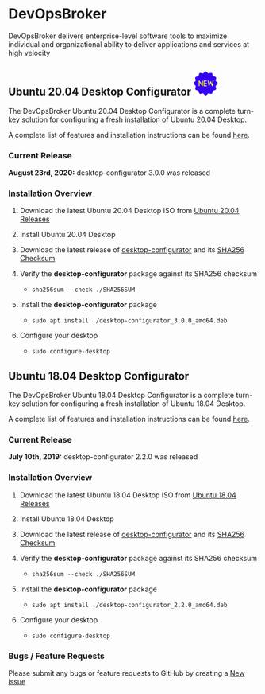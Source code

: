 # DevOpsBroker
DevOpsBroker delivers enterprise-level software tools to maximize individual and organizational ability to deliver applications and services at high velocity

## Ubuntu 20.04 Desktop Configurator ![New Release](images/new-icon.png)

The DevOpsBroker Ubuntu 20.04 Desktop Configurator is a complete turn-key solution for configuring a fresh installation of Ubuntu 20.04 Desktop.

A complete list of features and installation instructions can be found [here](Focal/doc/README.md).

### Current Release
**August 23rd, 2020:** desktop-configurator 3.0.0 was released

### Installation Overview
1. Download the latest Ubuntu 20.04 Desktop ISO from [Ubuntu 20.04 Releases](http://releases.ubuntu.com/20.04/)

2. Install Ubuntu 20.04 Desktop

3. Download the latest release of [desktop-configurator](https://github.com/devopsbroker/desktop-configurator/releases/download/desktop-configurator-3.0.0/desktop-configurator_3.0.0_amd64.deb) and its [SHA256 Checksum](https://github.com/devopsbroker/desktop-configurator/releases/download/desktop-configurator-3.0.0/SHA256SUM)

4. Verify the **desktop-configurator** package against its SHA256 checksum

   * `sha256sum --check ./SHA256SUM`


5. Install the **desktop-configurator** package

   * `sudo apt install ./desktop-configurator_3.0.0_amd64.deb`


6. Configure your desktop

   * `sudo configure-desktop`

## Ubuntu 18.04 Desktop Configurator

The DevOpsBroker Ubuntu 18.04 Desktop Configurator is a complete turn-key solution for configuring a fresh installation of Ubuntu 18.04 Desktop.

A complete list of features and installation instructions can be found [here](Bionic/doc/README.md).

### Current Release
**July 10th, 2019:** desktop-configurator 2.2.0 was released

### Installation Overview
1. Download the latest Ubuntu 18.04 Desktop ISO from [Ubuntu 18.04 Releases](http://releases.ubuntu.com/18.04/)

2. Install Ubuntu 18.04 Desktop

3. Download the latest release of [desktop-configurator](https://github.com/devopsbroker/desktop-configurator/releases/download/2.2.0/desktop-configurator_2.2.0_amd64.deb) and its [SHA256 Checksum](https://github.com/devopsbroker/desktop-configurator/releases/download/2.2.0/SHA256SUM)

4. Verify the **desktop-configurator** package against its SHA256 checksum

   * `sha256sum --check ./SHA256SUM`


5. Install the **desktop-configurator** package

   * `sudo apt install ./desktop-configurator_2.2.0_amd64.deb`


6. Configure your desktop

   * `sudo configure-desktop`


### Bugs / Feature Requests

Please submit any bugs or feature requests to GitHub by creating a [New issue](https://github.com/devopsbroker/desktop-configurator/issues)
